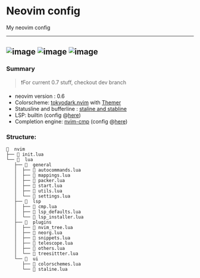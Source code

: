 # Neovim config
My neovim config

---
![image](https://user-images.githubusercontent.com/77913442/146633265-bdbcdae3-29b2-4058-b217-d5f2b162af40.png)
![image](https://user-images.githubusercontent.com/77913442/146633549-c098e7ca-6f6d-4740-8ab6-531d8a030555.png)
![image](https://user-images.githubusercontent.com/77913442/146633580-3fa0430e-228e-4010-97ca-46ea58cffc14.png)
---
<!-- GARBAGE COLLECTOR
![image](https://user-images.githubusercontent.com/77913442/136957780-0459199a-c79d-43d2-9f13-7a9c8011cd71.png)
* Colorscheme: [custom](https://github.com/tamton-aquib/nvim/blob/main/lua/custom/noice_dark.lua)
-->

### Summary

> ❗For current 0.7 stuff, checkout dev branch

* neovim version : 0.6
* Colorscheme: [tokyodark.nvim](https://github.com/tiagovla/tokyodark.nvim) with [Themer](https://github.com/ThemerCorp/themer.lua)
* Statusline and bufferline : [staline and stabline](https://github.com/tamton-aquib/staline.nvim)
* LSP: builtin (config @[here](https://github.com/tamton-aquib/nvim/blob/dev/lua/lsp/lsp_defaults.lua))
* Completion engine: [nvim-cmp](https://github.com/hrsh7th/nvim-cmp) (config @[here](https://github.com/tamton-aquib/nvim/blob/dev/lua/lsp/cmp.lua))

### Structure:

```
  nvim
├──  init.lua
└──   lua
   ├──   general
   │  ├──  autocommands.lua
   │  ├──  mappings.lua
   │  ├──  packer.lua
   │  ├──  start.lua
   │  ├──  utils.lua
   │  └──  settings.lua
   ├──   lsp
   │  ├──  cmp.lua
   │  ├──  lsp_defaults.lua
   │  └──  lsp_installer.lua
   ├──   plugins
   │  ├──  nvim_tree.lua
   │  ├──  neorg.lua
   │  ├──  snippets.lua
   │  ├──  telescope.lua
   │  ├──  others.lua
   │  └──  treesittter.lua
   └──   ui
      ├──  colorschemes.lua
      └──  staline.lua
```

